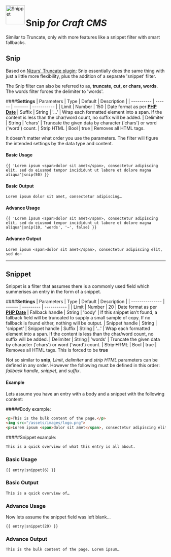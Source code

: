 <img src="http://i.imgur.com/aU2MUxu.png" alt="Snippet" align="left" height="60" />

# Snip *for Craft CMS*
Similar to Truncate, only with more features like a snippet filter with smart fallbacks.

## Snip

Based on [Nizurs' Truncate plugin](https://github.com/nizur/Truncate); Snip essentially does the same thing with just a little more flexibility, plus the addition of a separate 'snippet' filter.

The Snip filter can also be referred to as, **truncate, cut, or chars, words**. The words filter forces the delimiter to 'words'.

####**Settings**
| Parameters | Type   | Default | Description |
| ---------- | ------ | ------- | ----------- |
| Limit      | Number | 150     | Date format as per [**PHP Date**](http://php.net/manual/en/function.date.php)
| Suffix     | String | '…'     | Wrap each formatted element into a span. If the content is less than the char/word count, no suffix will be added.
| Delimiter  | String | 'chars' | Truncate the given data by character ('chars') or word ('word') count.
| Strip HTML | Bool   | true    | Removes all HTML tags.

It doesn't matter what order you use the parameters. The filter will figure the intended settings by the data type and content.

#### Basic Usage
```
{{ 'Lorem ipsum <span>dolor sit amet</span>, consectetur adipiscing elit, sed do eiusmod tempor incididunt ut labore et dolore magna aliqua'|snip(50) }}
```
#### Basic Output
```
Lorem ipsum dolor sit amet, consectetur adipiscing…
```
#### Advance Usage
```
{{ 'Lorem ipsum <span>dolor sit amet</span>, consectetur adipiscing elit, sed do eiusmod tempor incididunt ut labore et dolore magna aliqua'|snip(10, 'words', '~', false) }}
```
#### Advance Output
```
Lorem ipsum <span>dolor sit amet</span>, consectetur adipiscing elit, sed do~
```
----
## Snippet

Snippet is a filter that assumes there is a commonly used field which summerises an entry in the form of a snippet.

####**Settings**
| Parameters      | Type   | Default   | Description |
| --------------- | ------ | --------- | ----------- |
| Limit           | Number | 20        | Date format as per [**PHP Date**](http://php.net/manual/en/function.date.php)
| Fallback handle | String | 'body'    | If this snippet isn't found, a fallback field will be truncated to supply a small sample of copy. If no fallback is found either, nothing will be output.
| Snippet handle  | String | 'snippet' | Snippet handle
| Suffix          | String | '…'       | Wrap each formatted element into a span. If the content is less than the char/word count, no suffix will be added.
| Delimiter       | String | 'words'   | Truncate the given data by character ('chars') or word ('word') count.
| ~~Strip HTML~~  | Bool   | true      | Removes all HTML tags. This is forced to be **true**

Not so similar to **snip**, *Limit*, *delimiter* and *strip HTML* parameters can be defined in any order. However the following must be defined in this order: *fallback handle*, *snippet*, and *suffix*.

#### Example
Lets assume you have an entry with a body and a snippet with the following content:

#####Body example:
```html
<p>This is the bulk content of the page.</p>
<img src="/assets/images/logo.png">
<p>Lorem ipsum <span>dolor sit amet</span>, consectetur adipiscing elit, sed do eiusmod tempor incididunt ut labore et dolore magna aliqua</p>
```
#####Snippet example:
```
This is a quick overview of what this entry is all about.
```
### Basic Usage
```
{{ entry|snippet(6) }}
```
### Basic Output
```
This is a quick overview of…
```
### Advance Usage
Now lets assume the snippet field was left blank...
```
{{ entry|snippet(20) }}
```
### Advance Output
```
This is the bulk content of the page. Lorem ipsum…
```
